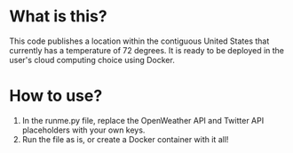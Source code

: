 # What is this?

This code publishes a location within the contiguous United States that currently has a temperature of 72 degrees. It is ready to be deployed in the user's cloud computing choice using Docker.

# How to use?

1. In the runme.py file, replace the OpenWeather API and Twitter API placeholders with your own keys.
2. Run the file as is, or create a Docker container with it all!
